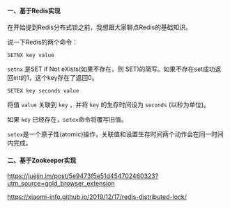 #### 一、基于Redis实现

在开始提到Redis分布式锁之前，我想跟大家聊点Redis的基础知识。

说一下Redis的两个命令：

```
SETNX key value
```

`setnx` 是SET if Not eXists(如果不存在，则 SET)的简写。如果不存在set成功返回int的1，这个key存在了返回0。

```
SETEX key seconds value
```

将值 `value` 关联到 `key` ，并将 `key` 的生存时间设为 `seconds` (以秒为单位)。

如果 `key` 已经存在，`setex`命令将覆写旧值。

`setex`是一个原子性(atomic)操作，关联值和设置生存时间两个动作会在同一时间内完成。

#### 二、基于Zookeeper实现





https://juejin.im/post/5e9473f5e51d454702460323?utm_source=gold_browser_extension

https://xiaomi-info.github.io/2019/12/17/redis-distributed-lock/